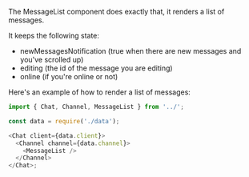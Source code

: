 The MessageList component does exactly that, it renders a list of messages.

It keeps the following state:

- newMessagesNotification (true when there are new messages and you've scrolled up)
- editing (the id of the message you are editing)
- online (if you're online or not)

Here's an example of how to render a list of messages:

```js
import { Chat, Channel, MessageList } from '../';

const data = require('./data');

<Chat client={data.client}>
  <Channel channel={data.channel}>
    <MessageList />
  </Channel>
</Chat>;
```
